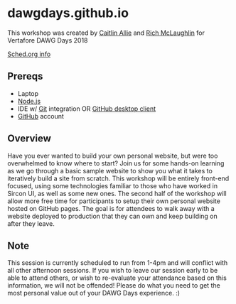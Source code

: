 # dawgdays.github.io

This workshop was created by [Caitlin Allie](https://github.com/caitlinallie) and [Rich McLaughlin](https://github.com/RichMcL) for Vertafore DAWG Days 2018

[Sched.org info](https://dawgdays2018.sched.com/event/F8SL/building-and-publishing-your-personal-website)

## Prereqs
* Laptop
* [Node.js](https://nodejs.org/en/)
* IDE w/ [Git](https://git-scm.com/) integration OR [GitHub desktop client](https://desktop.github.com/)
* [GitHub](https://github.com/) account

## Overview
Have you ever wanted to build your own personal website, but were too overwhelmed to know where to start? Join us for some hands-on learning as we go through a basic sample website to show you what it takes to iteratively build a site from scratch. This workshop will be entirely front-end focused, using some technologies familiar to those who have worked in Sircon UI, as well as some new ones. The second half of the workshop will allow more free time for participants to setup their own personal website hosted on GitHub pages. The goal is for attendees to walk away with a website deployed to production that they can own and keep building on after they leave.

## Note
This session is currently scheduled to run from 1-4pm and will conflict with all other afternoon sessions. If you wish to leave our session early to be able to attend others, or wish to re-evaluate your attendance based on this information, we will not be offended! Please do what you need to get the most personal value out of your DAWG Days experience. :)